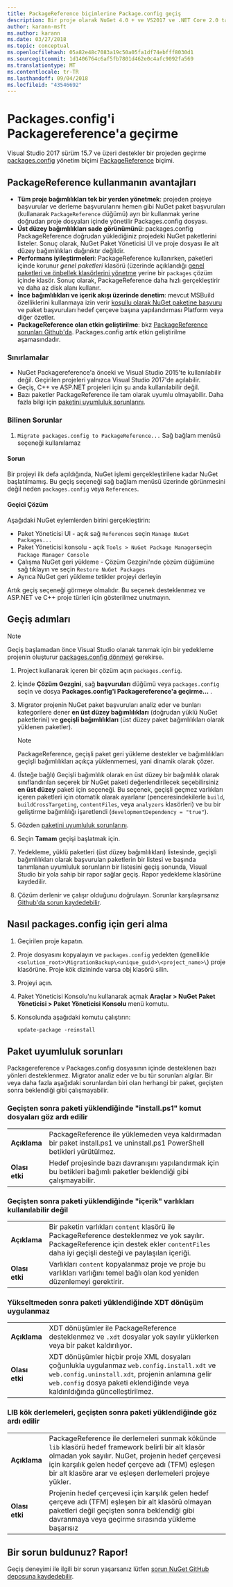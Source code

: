 ```yaml
---
title: PackageReference biçimlerine Package.config geçiş
description: Bir proje olarak NuGet 4.0 + ve VS2017 ve .NET Core 2.0 tarafından desteklenen PackageReference package.config yönetim biçiminden geçirilecek hakkında ayrıntılar
author: karann-msft
ms.author: karann
ms.date: 03/27/2018
ms.topic: conceptual
ms.openlocfilehash: 05a82e48c7083a19c50a05fa1df74ebfff8030d1
ms.sourcegitcommit: 1d1406764c6af5fb7801d462e0c4afc9092fa569
ms.translationtype: MT
ms.contentlocale: tr-TR
ms.lasthandoff: 09/04/2018
ms.locfileid: "43546692"
---
```

# <a name="migrate-from-packagesconfig-to-packagereference"></a>Packages.config'i Packagereference'a geçirme

Visual Studio 2017 sürüm 15.7 ve üzeri destekler bir projeden geçirme [packages.config](./packages-config.md) yönetim biçimi [PackageReference](../consume-packages/Package-References-in-Project-Files.md) biçimi.

## <a name="benefits-of-using-packagereference"></a>PackageReference kullanmanın avantajları

* **Tüm proje bağımlılıkları tek bir yerden yönetmek**: projeden projeye başvurular ve derleme başvurularını hemen gibi NuGet paket başvuruları (kullanarak `PackageReference` düğümü) ayrı bir kullanmak yerine doğrudan proje dosyaları içinde yönetilir Packages.config dosyası.
* **Üst düzey bağımlılıkları sade görünümünü**: packages.config PackageReference doğrudan yüklediğiniz projedeki NuGet paketlerini listeler. Sonuç olarak, NuGet Paket Yöneticisi UI ve proje dosyası ile alt düzey bağımlılıkları dağınıktır değildir.
* **Performans iyileştirmeleri**: PackageReference kullanırken, paketleri içinde korunur *genel paketleri* klasörü (üzerinde açıklandığı [genel paketleri ve önbellek klasörlerini yönetme](../consume-packages/managing-the-global-packages-and-cache-folders.md) yerine bir `packages` çözüm içinde klasör. Sonuç olarak, PackageReference daha hızlı gerçekleştirir ve daha az disk alanı kullanır.
* **İnce bağımlılıkları ve içerik akışı üzerinde denetim**: mevcut MSBuild özelliklerini kullanmaya izin verir [koşullu olarak NuGet paketine başvuru](../consume-packages/Package-References-in-Project-Files.md#adding-a-packagereference-condition) ve paket başvuruları hedef çerçeve başına yapılandırması Platform veya diğer özetler.
* **PackageReference olan etkin geliştirilme**: bkz [PackageReference sorunları Github'da](https://aka.ms/nuget-pr-improvements). Packages.config artık etkin geliştirilme aşamasındadır.

### <a name="limitations"></a>Sınırlamalar

* NuGet Packagereference'a önceki ve Visual Studio 2015'te kullanılabilir değil. Geçirilen projeleri yalnızca Visual Studio 2017'de açılabilir.
* Geçiş, C++ ve ASP.NET projeleri için şu anda kullanılabilir değil.
* Bazı paketler PackageReference ile tam olarak uyumlu olmayabilir. Daha fazla bilgi için [paketini uyumluluk sorunlarını](#package-compatibility-issues).

### <a name="known-issues"></a>Bilinen Sorunlar

1. `Migrate packages.config to PackageReference...` Sağ bağlam menüsü seçeneği kullanılamaz 

#### <a name="issue"></a>Sorun 
 
Bir projeyi ilk defa açıldığında, NuGet işlemi gerçekleştirilene kadar NuGet başlatılmamış. Bu geçiş seçeneği sağ bağlam menüsü üzerinde görünmesini değil neden `packages.config` veya `References`. 

#### <a name="workaround"></a>Geçici Çözüm 

Aşağıdaki NuGet eylemlerden birini gerçekleştirin: 
* Paket Yöneticisi UI - açık sağ `References` seçin `Manage NuGet Packages...` 
* Paket Yöneticisi konsolu - açık `Tools > NuGet Package Manager`seçin `Package Manager Console` 
* Çalışma NuGet geri yükleme - Çözüm Gezgini'nde çözüm düğümüne sağ tıklayın ve seçin `Restore NuGet Packages` 
* Ayrıca NuGet geri yükleme tetikler projeyi derleyin 

Artık geçiş seçeneği görmeye olmalıdır. Bu seçenek desteklenmez ve ASP.NET ve C++ proje türleri için gösterilmez unutmayın. 

## <a name="migration-steps"></a>Geçiş adımları

> [!Note]
> Geçiş başlamadan önce Visual Studio olanak tanımak için bir yedekleme projenin oluşturur [packages.config dönmeyi](#how-to-roll-back-to-packagesconfig) gerekirse.

1. Project kullanarak içeren bir çözüm açın `packages.config`.

1. İçinde **Çözüm Gezgini**, sağ **başvuruları** düğümü veya `packages.config` seçin ve dosya **Packages.config'i Packagereference'a geçirme...** .

1. Migrator projenin NuGet paket başvuruları analiz eder ve bunları kategorilere dener **en üst düzey bağımlılıkları** (doğrudan yüklü NuGet paketlerini) ve **geçişli bağımlılıkları** (üst düzey paket bağımlılıkları olarak yüklenen paketler).

   > [!Note]
   > PackageReference, geçişli paket geri yükleme destekler ve bağımlılıkları geçişli bağımlılıkları açıkça yüklenmemesi, yani dinamik olarak çözer.

1. (İsteğe bağlı) Geçişli bağımlılık olarak en üst düzey bir bağımlılık olarak sınıflandırılan seçerek bir NuGet paketi değerlendirilecek seçebilirsiniz **en üst düzey** paketi için seçeneği. Bu seçenek, geçişli geçmez varlıkları içeren paketleri için otomatik olarak ayarlanır (penceresindekilerle `build`, `buildCrossTargeting`, `contentFiles`, veya `analyzers` klasörleri) ve bu bir geliştirme bağımlılığı işaretlendi (`developmentDependency = "true"`).

1. Gözden [paketini uyumluluk sorunlarını](#package-compatibility-issues).

1. Seçin **Tamam** geçişi başlatmak için.

1. Yedekleme, yüklü paketleri (üst düzey bağımlılıkları) listesinde, geçişli bağımlılıkları olarak başvurulan paketlerin bir listesi ve başında tanımlanan uyumluluk sorunların bir listesini geçiş sonunda, Visual Studio bir yola sahip bir rapor sağlar geçiş. Rapor yedekleme klasörüne kaydedilir.

1. Çözüm derlenir ve çalışır olduğunu doğrulayın. Sorunlar karşılaşırsanız [Github'da sorun kaydedebilir](https://github.com/NuGet/Home/issues/).

## <a name="how-to-roll-back-to-packagesconfig"></a>Nasıl packages.config için geri alma

1. Geçirilen proje kapatın.

1. Proje dosyasını kopyalayın ve `packages.config` yedekten (genellikle `<solution_root>\MigrationBackup\<unique_guid>\<project_name>\`) proje klasörüne. Proje kök dizininde varsa obj klasörü silin.

1. Projeyi açın.

1. Paket Yöneticisi Konsolu'nu kullanarak açmak **Araçlar > NuGet Paket Yöneticisi > Paket Yöneticisi Konsolu** menü komutu.

1. Konsolunda aşağıdaki komutu çalıştırın:

   ```ps
   update-package -reinstall
   ```

## <a name="package-compatibility-issues"></a>Paket uyumluluk sorunları

Packagereference v Packages.config dosyasının içinde desteklenen bazı yönleri desteklenmez. Migrator analiz eder ve bu tür sorunları algılar. Bir veya daha fazla aşağıdaki sorunlardan biri olan herhangi bir paket, geçişten sonra beklendiği gibi çalışmayabilir.

### <a name="installps1-scripts-are-ignored-when-the-package-is-installed-after-the-migration"></a>Geçişten sonra paketi yüklendiğinde "install.ps1" komut dosyaları göz ardı edilir

| | |
| --- | --- |
| **Açıklama** | PackageReference ile yüklemeden veya kaldırmadan bir paket install.ps1 ve uninstall.ps1 PowerShell betikleri yürütülmez. |
| **Olası etki** | Hedef projesinde bazı davranışını yapılandırmak için bu betikleri bağımlı paketler beklendiği gibi çalışmayabilir. |

### <a name="content-assets-are-not-available-when-the-package-is-installed-after-the-migration"></a>Geçişten sonra paketi yüklendiğinde "içerik" varlıkları kullanılabilir değil

| | |
| --- | --- |
| **Açıklama** | Bir paketin varlıkları `content` klasörü ile PackageReference desteklenmez ve yok sayılır. PackageReference için destek ekler `contentFiles` daha iyi geçişli desteği ve paylaşılan içeriği.  |
| **Olası etki** | Varlıkları `content` kopyalanmaz proje ve proje bu varlıkları varlığını temel bağlı olan kod yeniden düzenlemeyi gerektirir.  |

### <a name="xdt-transforms-are-not-applied-when-the-package-is-installed-after-the-upgrade"></a>Yükseltmeden sonra paketi yüklendiğinde XDT dönüşüm uygulanmaz

| | |
| --- | --- |
| **Açıklama** | XDT dönüşümler ile PackageReference desteklenmez ve `.xdt` dosyalar yok sayılır yüklerken veya bir paket kaldırılıyor.   |
| **Olası etki** | XDT dönüşümler hiçbir proje XML dosyaları çoğunlukla uygulanmaz `web.config.install.xdt` ve `web.config.uninstall.xdt`, projenin anlamına gelir` web.config` dosya paketi eklendiğinde veya kaldırıldığında güncelleştirilmez. |

### <a name="assemblies-in-the-lib-root-are-ignored-when-the-package-is-installed-after-the-migration"></a>LIB kök derlemeleri, geçişten sonra paketi yüklendiğinde göz ardı edilir

| | |
| --- | --- |
| **Açıklama** | PackageReference ile derlemeleri sunmak kökünde `lib` klasörü hedef framework belirli bir alt klasör olmadan yok sayılır. NuGet, projenin hedef çerçevesi için karşılık gelen hedef çerçeve adı (TFM) eşleşen bir alt klasöre arar ve eşleşen derlemeleri projeye yükler. |
| **Olası etki** | Projenin hedef çerçevesi için karşılık gelen hedef çerçeve adı (TFM) eşleşen bir alt klasörü olmayan paketleri değil geçişten sonra beklendiği gibi davranmaya veya geçirme sırasında yükleme başarısız |

## <a name="found-an-issue-report-it"></a>Bir sorun buldunuz? Rapor!

Geçiş deneyimi ile ilgili bir sorun yaşarsanız lütfen [sorun NuGet GitHub deposuna kaydedebilir](https://github.com/NuGet/Home/issues/).
